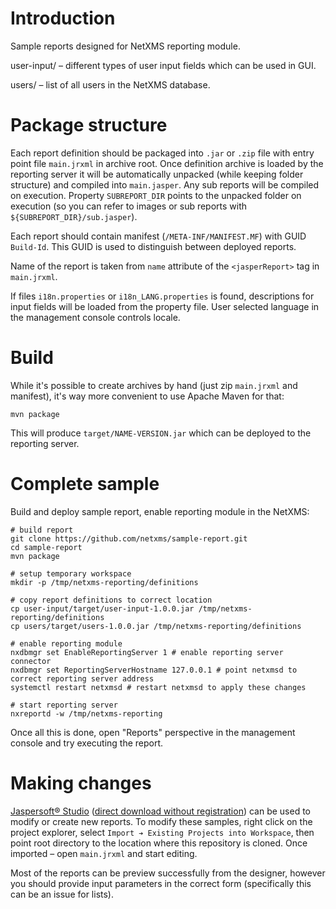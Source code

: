 # Introduction

Sample reports designed for NetXMS reporting module.

user-input/ – different types of user input fields which can be used in GUI.

users/ – list of all users in the NetXMS database.

# Package structure

Each report definition should be packaged into `.jar` or `.zip` file with entry point file `main.jrxml` in archive root. Once definition archive is loaded by the reporting server it will be automatically unpacked (while keeping folder structure) and compiled into `main.jasper`. Any sub reports will be compiled on execution. Property `SUBREPORT_DIR` points to the unpacked folder on execution (so you can refer to images or sub reports with `${SUBREPORT_DIR}/sub.jasper`).

Each report should contain manifest (`/META-INF/MANIFEST.MF`) with GUID `Build-Id`. This GUID is used to distinguish between deployed reports.

Name of the report is taken from `name` attribute of the `<jasperReport>` tag in `main.jrxml`.

If files `i18n.properties` or `i18n_LANG.properties` is found, descriptions for input fields will be loaded from the property file. User selected language in the management console controls locale.

# Build

While it's possible to create archives by hand (just zip `main.jrxml` and manifest), it's way more convenient to use Apache Maven for that:

`mvn package`

This will produce `target/NAME-VERSION.jar` which can be deployed to the reporting server.

# Complete sample

Build and deploy sample report, enable reporting module in the NetXMS:

```shell
# build report
git clone https://github.com/netxms/sample-report.git
cd sample-report
mvn package

# setup temporary workspace
mkdir -p /tmp/netxms-reporting/definitions

# copy report definitions to correct location
cp user-input/target/user-input-1.0.0.jar /tmp/netxms-reporting/definitions
cp users/target/users-1.0.0.jar /tmp/netxms-reporting/definitions

# enable reporting module
nxdbmgr set EnableReportingServer 1 # enable reporting server connector
nxdbmgr set ReportingServerHostname 127.0.0.1 # point netxmsd to correct reporting server address
systemctl restart netxmsd # restart netxmsd to apply these changes

# start reporting server
nxreportd -w /tmp/netxms-reporting
```

Once all this is done, open "Reports" perspective in the management console and try executing the report.

# Making changes

[Jaspersoft® Studio](https://community.jaspersoft.com/project/jaspersoft-studio) ([direct download without registration](https://sourceforge.net/projects/jasperstudio/)) can be used to modify or create new reports. To modify these samples, right click on the project explorer, select `Import ➔ Existing Projects into Workspace`, then point root directory to the location where this repository is cloned. Once imported – open `main.jrxml` and start editing.

Most of the reports can be preview successfully from the designer, however you should provide input parameters in the correct form (specifically this can be an issue for lists).
